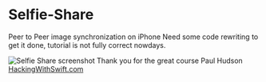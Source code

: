 # Selfie-Share

Peer to Peer image synchronization on iPhone
Need some code rewriting to get it done, tutorial is not fully correct nowdays.

![Selfie Share screenshot](https://raw.githubusercontent.com/pavelsurovy/Selfie-Share/main/Selfie%20Share%20screenshot.png)
Thank you for the great course Paul Hudson [HackingWithSwift.com](https://hackingwithswift.com/)

